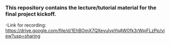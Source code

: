 ### This repository contains the lecture/tutorial material for the final project kickoff.
-Link for recording: https://drive.google.com/file/d/1EhBOmX7QXeyuIvpYqAW0fk3rWpjFLzPp/view?usp=sharing